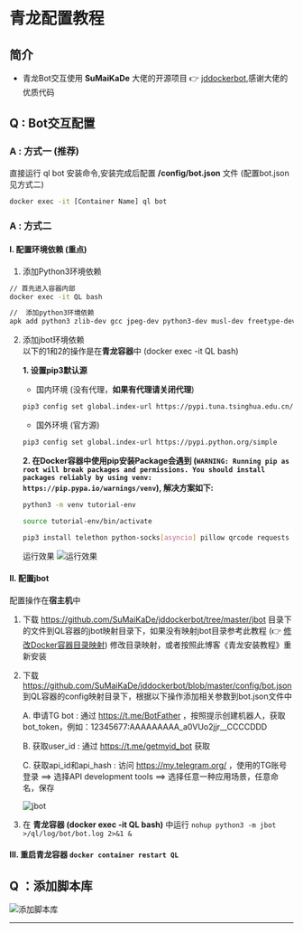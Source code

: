 # 青龙配置教程


## 简介
- 青龙Bot交互使用 **SuMaiKaDe** 大佬的开源项目 👉 [jddockerbot](https://github.com/Orangemuse/jddockerbot/tree/master),感谢大佬的优质代码




## Q : Bot交互配置


### A : 方式一 (推荐)
直接运行 ql bot 安装命令,安装完成后配置 **/config/bot.json** 文件 (配置bot.json见方式二)

``` sh
docker exec -it [Container Name] ql bot
```



### A : 方式二


#### I. 配置环境依赖 (重点)

1. 添加Python3环境依赖

``` sh
// 首先进入容器内部
docker exec -it QL bash

//  添加python3环境依赖
apk add python3 zlib-dev gcc jpeg-dev python3-dev musl-dev freetype-dev
```


2. 添加jbot环境依赖  
以下的1和2的操作是在**青龙容器**中 (docker exec -it QL bash)  

    **1. 设置pip3默认源**
      - 国内环境 (没有代理，**如果有代理请关闭代理**)
      
      ``` sh
      pip3 config set global.index-url https://pypi.tuna.tsinghua.edu.cn/simple
      ```
   
      - 国外环境 (官方源)
      
      ``` sh
      pip3 config set global.index-url https://pypi.python.org/simple
      ```
      
    **2. 在Docker容器中使用pip安装Package会遇到 (`WARNING: Running pip as root will break packages and permissions. You should install packages reliably by using venv: https://pip.pypa.io/warnings/venv`), 解决方案如下:**
     
      ``` sh
      python3 -m venv tutorial-env

      source tutorial-env/bin/activate

      pip3 install telethon python-socks[asyncio] pillow qrcode requests prettytable
      ```

    运行效果
    ![运行效果][运行效果]


#### II. 配置jbot
配置操作在**宿主机**中

1. 下载 https://github.com/SuMaiKaDe/jddockerbot/tree/master/jbot 目录下的文件到QL容器的jbot映射目录下，如果没有映射jbot目录参考此教程 (👉 [修改Docker容器目录映射](https://www.cnblogs.com/poloyy/p/13993832.html)) 修改目录映射，或者按照此博客《青龙安装教程》重新安装

2. 下载 https://github.com/SuMaiKaDe/jddockerbot/blob/master/config/bot.json 到QL容器的config映射目录下，根据以下操作添加相关参数到bot.json文件中

   A. 申请TG bot : 通过 https://t.me/BotFather ，按照提示创建机器人，获取bot_token，例如：12345677:AAAAAAAAA_a0VUo2jjr__CCCCDDD

   B. 获取user_id : 通过 https://t.me/getmyid_bot 获取

   C. 获取api_id和api_hash : 访问 https://my.telegram.org/ ，使用的TG账号登录 ==> 选择API development tools ==> 选择任意一种应用场景，任意命名，保存
   
   ![jbot][jbot]
   
3. 在 **青龙容器 (docker exec -it QL bash)** 中运行 `nohup python3 -m jbot >/ql/log/bot/bot.log 2>&1 &`


#### III. 重启青龙容器 `docker container restart QL`




## Q ：添加脚本库
![添加脚本库][添加脚本库]

--------------------
[运行效果]: https://github.com/Oreomeow/VIP/blob/main/Icons/qinglong/%E8%BF%90%E8%A1%8C%E6%95%88%E6%9E%9C.png
[jbot]:https://github.com/Oreomeow/VIP/blob/main/Icons/qinglong/jbot.png
[添加脚本库]:https://github.com/Oreomeow/VIP/blob/main/Icons/qinglong/%E6%B7%BB%E5%8A%A0%E8%84%9A%E6%9C%AC%E5%BA%93.png

